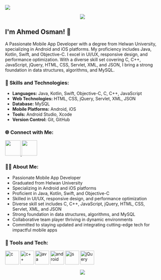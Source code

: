 ![](https://komarev.com/ghpvc/?username=CSAhmedOsman)
<p align="center">
  <img src="https://capsule-render.vercel.app/api?text=Hello+Everyone!🕹️&animation=fadeIn&type=waving&color=gradient&height=100"/>
</p>

## I'm Ahmed Osman! 👋
A Passionate Mobile App Developer with a degree from Helwan University, specializing in Android and iOS platforms. My proficiency includes Java, Kotlin, Swift, and Objective-C. I excel in UI/UX, responsive design, and performance optimization. With a diverse skill set covering C, C++, JavaScript, jQuery, HTML, CSS, Servlet, XML, and JSON, I bring a strong foundation in data structures, algorithms, and MySQL.

### 🚀 Skills and Technologies:
- **Languages:** Java, Kotlin, Swift, Objective-C, C, C++, JavaScript
- **Web Technologies:** HTML, CSS, jQuery, Servlet, XML, JSON
- **Database:** MySQL
- **Mobile Platforms:** Android, iOS
- **Tools:** Android Studio, Xcode
- **Version Control:** Git, GitHub

### 🌐 Connect with Me:
<a href="https://github.com/CSAhmedOsman">
<img height="50" src="https://github.com/CSAhmedOsman/CSAhmedOsman/assets/46514037/74e41e88-cf9e-4049-b920-77e97e3a65ec"/>
</a>
<a href="https://LinkedIn.com/in/CSAhmedOsman">
  <img height="50" src="https://github.com/CSAhmedOsman/CSAhmedOsman/assets/46514037/549f16de-4e9d-4850-a887-f67848a2b650"/>
</a>


### 👨‍💻 About Me:
* Passionate Mobile App Developer
* Graduated from Helwan University
* Specializing in Android and iOS platforms
* Proficient in Java, Kotlin, Swift, and Objective-C
* Skilled in UI/UX, responsive design, and performance optimization
* Diverse skill set includes C, C++, JavaScript, jQuery, HTML, CSS, Servlet, XML, and JSON
* Strong foundation in data structures, algorithms, and MySQL
* Collaborative team player thriving in dynamic environments
* Committed to staying updated and integrating cutting-edge tech for impactful mobile apps

### 🧰 Tools and Tech:
<p align="left">
  <img src="https://cdn.jsdelivr.net/gh/devicons/devicon/icons/c/c-original.svg" alt="c" width="45" height="45"/>
  <img src="https://cdn.jsdelivr.net/gh/devicons/devicon/icons/cplusplus/cplusplus-original.svg" alt="c++" width="45" height="45"/>
  <img src="https://cdn.jsdelivr.net/gh/devicons/devicon/icons/java/java-original-wordmark.svg" alt="java" width="45" height="45"/>
  <img src="https://cdn.jsdelivr.net/gh/devicons/devicon/icons/android/android-original.svg" alt="android" width="45" height="45"/>
  <img src="https://cdn.jsdelivr.net/gh/devicons/devicon/icons/javascript/javascript-original.svg" alt="js" width="45" height="45"/>
  <img src="https://cdn.jsdelivr.net/gh/devicons/devicon/icons/jquery/jquery-original-wordmark.svg" alt="jQuery" width="45" height="45"/>
</p>

<!--
### 📈 GitHub History:
![Ahmed's GitHub Stats](GitHub Stats Image)
![Snake animation](Snake Game)
-->

<p align="center">
  <img src="https://capsule-render.vercel.app/api?animation=fadeIn&type=waving&color=gradient&height=100&section=footer"/>
</p>
